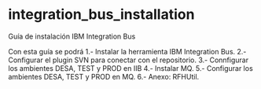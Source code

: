 # integration_bus_installation
Guía de instalación IBM Integration Bus

Con esta guía se podrá 
1.- Instalar la herramienta IBM Integration Bus.
2.- Configurar el plugin SVN para conectar con el repositorio.
3.- Connfigurar los ambientes DESA, TEST y PROD en IIB
4.- Instalar MQ.
5.- Configurar los ambientes DESA, TEST y PROD en MQ.
6.- Anexo: RFHUtil.
